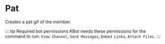 # Pat <Badge type='tip' text='Context-Menu - User' />

Creates a pat gif of the member.

::: tip Required bot permissions
KBot needs these permissions for the command to run: `View Channel`, `Send Messages`, `Embed Links`, `Attach Files`.
:::
